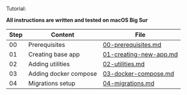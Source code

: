 Tutorial:

**All instructions are written and tested on macOS Big Sur**

| Step | Content               | File                                                  |
| ---- | --------------------- | ----------------------------------------------------- |
| 00   | Prerequisites         | [00-prerequisites.md](help/00-prerequisites.md)       |
| 01   | Creating base app     | [01-creating-new-app.md](help/01-creating-new-app.md) |
| 02   | Adding utilities      | [02-utilities.md](help/02-utilities.md)               |
| 03   | Adding docker compose | [03-docker-compose.md](help/03-docker-compose.md)     |
| 04   | Migrations setup      | [04-migrations.md](help/04-migrations.md)             |
